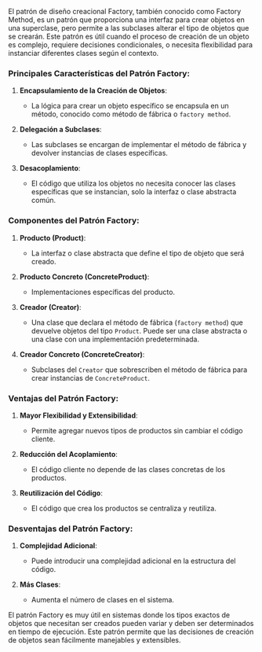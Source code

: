 El patrón de diseño creacional Factory, también conocido como Factory Method, es un patrón que proporciona una interfaz para crear objetos en una superclase, pero permite a las subclases alterar el tipo de objetos que se crearán. Este patrón es útil cuando el proceso de creación de un objeto es complejo, requiere decisiones condicionales, o necesita flexibilidad para instanciar diferentes clases según el contexto.

### Principales Características del Patrón Factory:

1. **Encapsulamiento de la Creación de Objetos**:
   - La lógica para crear un objeto específico se encapsula en un método, conocido como método de fábrica o `factory method`.
   
2. **Delegación a Subclases**:
   - Las subclases se encargan de implementar el método de fábrica y devolver instancias de clases específicas.

3. **Desacoplamiento**:
   - El código que utiliza los objetos no necesita conocer las clases específicas que se instancian, solo la interfaz o clase abstracta común.

### Componentes del Patrón Factory:

1. **Producto (Product)**: 
   - La interfaz o clase abstracta que define el tipo de objeto que será creado.
   
2. **Producto Concreto (ConcreteProduct)**:
   - Implementaciones específicas del producto.
   
3. **Creador (Creator)**:
   - Una clase que declara el método de fábrica (`factory method`) que devuelve objetos del tipo `Product`. Puede ser una clase abstracta o una clase con una implementación predeterminada.
   
4. **Creador Concreto (ConcreteCreator)**:
   - Subclases del `Creator` que sobrescriben el método de fábrica para crear instancias de `ConcreteProduct`.


### Ventajas del Patrón Factory:

1. **Mayor Flexibilidad y Extensibilidad**:
   - Permite agregar nuevos tipos de productos sin cambiar el código cliente.
   
2. **Reducción del Acoplamiento**:
   - El código cliente no depende de las clases concretas de los productos.

3. **Reutilización del Código**:
   - El código que crea los productos se centraliza y reutiliza.

### Desventajas del Patrón Factory:

1. **Complejidad Adicional**:
   - Puede introducir una complejidad adicional en la estructura del código.

2. **Más Clases**:
   - Aumenta el número de clases en el sistema.

El patrón Factory es muy útil en sistemas donde los tipos exactos de objetos que necesitan ser creados pueden variar y deben ser determinados en tiempo de ejecución. Este patrón permite que las decisiones de creación de objetos sean fácilmente manejables y extensibles.